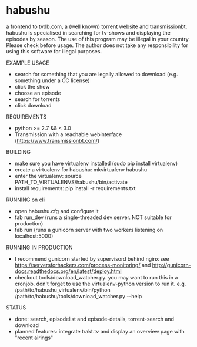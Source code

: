 # habushu
a frontend to tvdb.com, a (well known) torrent website and transmissionbt. habushu is specialised in searching for tv-shows and displaying the episodes by season.
The use of this program may be illegal in your country. Please check before usage. The author does not take any responsibility for using this software for illegal purposes. 

EXAMPLE USAGE
 - search for something that you are legally allowed to download (e.g. something under a CC license)
 - click the show
 - choose an episode
 - search for torrents
 - click download

REQUIREMENTS
 - python >= 2.7 && < 3.0
 - Transmission with a reachable webinterface (https://www.transmissionbt.com/)

BUILDING
 - make sure you have virtualenv installed (sudo pip install virtualenv)
 - create a virtualenv for habushu: mkvirtualenv habushu
 - enter the virtualenv: source PATH_TO_VIRTUALENVS/habushu/bin/activate
 - install requirements: pip install -r requirements.txt 

RUNNING on cli
 - open habushu.cfg and configure it
 - fab run_dev (runs a single-threaded dev server. NOT suitable for production)
 - fab run (runs a gunicorn server with two workers listening on localhost:5000)

RUNNING IN PRODUCTION
 - I recommend gunicorn started by supervisord behind nginx
    see https://serversforhackers.com/process-monitoring/
    and http://gunicorn-docs.readthedocs.org/en/latest/deploy.html
 - checkout tools/download_watcher.py. you may want to run this in a cronjob. don't forget to use the virtualenv-python version to run it. e.g. /path/to/habushu_virtualenv/bin/python /path/to/habushu/tools/download_watcher.py --help

STATUS
 - done: search, episodelist and episode-details, torrent-search and download
 - planned features: integrate trakt.tv and display an overview page with "recent airings"
